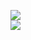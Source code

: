 [![](https://img.shields.io/badge/Made%20With-Github%20Spray-lightgrey.svg?style=for-the-badge&logo=github)](https://github.com/Annihil/github-spray#2681)  
[![](https://i.imgur.com/2DrTn0Z.gif)](https://github.com/Annihil/github-spray)